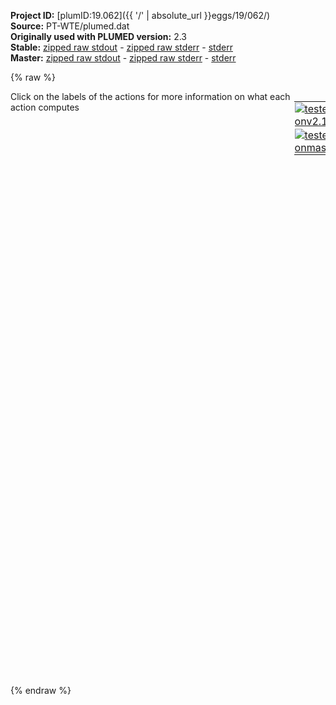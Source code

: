 **Project ID:** [plumID:19.062]({{ '/' | absolute_url }}eggs/19/062/)  
**Source:** PT-WTE/plumed.dat  
**Originally used with PLUMED version:** 2.3  
**Stable:** [zipped raw stdout](plumed.dat.plumed.stdout.txt.zip) - [zipped raw stderr](plumed.dat.plumed.stderr.txt.zip) - [stderr](plumed.dat.plumed.stderr)  
**Master:** [zipped raw stdout](plumed.dat.plumed_master.stdout.txt.zip) - [zipped raw stderr](plumed.dat.plumed_master.stderr.txt.zip) - [stderr](plumed.dat.plumed_master.stderr)  

{% raw %}
<div style="width: 100%; float:left">
<div style="width: 90%; float:left" id="value_details_data/PT-WTE/plumed.dat"> Click on the labels of the actions for more information on what each action computes </div>
<div style="width: 10%; float:left"><table><tr><td style="padding:1px"><a href="plumed.dat.plumed.stderr"><img src="https://img.shields.io/badge/v2.10-passing-green.svg" alt="tested onv2.10" /></a></td></tr><tr><td style="padding:1px"><a href="plumed.dat.plumed_master.stderr"><img src="https://img.shields.io/badge/master-passing-green.svg" alt="tested onmaster" /></a></td></tr></table></div></div>
<pre style="width=97%;">
<span style="color:blue" class="comment">#RESTART</span>
<b name="data/PT-WTE/plumed.daten" onclick='showPath("data/PT-WTE/plumed.dat","data/PT-WTE/plumed.daten","data/PT-WTE/plumed.daten","black")'>en</b><span style="display:none;" id="data/PT-WTE/plumed.daten">The ENERGY action with label <b>en</b> calculates the following quantities:<table  align="center" frame="void" width="95%" cellpadding="5%"><tr><td width="5%"><b> Quantity </b>  </td><td width="5%"><b> Type </b>  </td><td><b> Description </b> </td></tr><tr><td width="5%">en</td><td width="5%"><font color="black">scalar</font></td><td>the internal energy</td></tr></table></span>: <span class="plumedtooltip" style="color:green">ENERGY<span class="right">Calculate the total potential energy of the simulation box. <a href="https://www.plumed.org/doc-master/user-doc/html/_e_n_e_r_g_y.html" style="color:green">More details</a><i></i></span></span>
<span class="plumedtooltip" style="color:green">WHOLEMOLECULES<span class="right">This action is used to rebuild molecules that can become split by the periodic boundary conditions. <a href="https://www.plumed.org/doc-master/user-doc/html/_w_h_o_l_e_m_o_l_e_c_u_l_e_s.html" style="color:green">More details</a><i></i></span></span> <span class="plumedtooltip">ENTITY0<span class="right">the atoms that make up a molecule that you wish to align<i></i></span></span>=1-558

<span style="display:none;" id="data/PT-WTE/plumed.dat">The WHOLEMOLECULES action with label <b></b> calculates something</span><span class="plumedtooltip" style="color:green">GYRATION<span class="right">Calculate the radius of gyration, or other properties related to it. <a href="https://www.plumed.org/doc-master/user-doc/html/_g_y_r_a_t_i_o_n.html" style="color:green">More details</a><i></i></span></span> <span class="plumedtooltip">TYPE<span class="right"> The type of calculation relative to the Gyration Tensor you want to perform<i></i></span></span>=RADIUS <span class="plumedtooltip">ATOMS<span class="right">the group of atoms that you are calculating the Gyration Tensor for<i></i></span></span>=5,20,42,57,79,94,116,131,153,168,190,205,227,242,264,279,301,316,338,353,375,390,412,427,449,464,486,501,523,538 <span class="plumedtooltip">LABEL<span class="right">a label for the action so that its output can be referenced in the input to other actions<i></i></span></span>=<b name="data/PT-WTE/plumed.datrg" onclick='showPath("data/PT-WTE/plumed.dat","data/PT-WTE/plumed.datrg","data/PT-WTE/plumed.datrg","black")'>rg</b><span style="display:none;" id="data/PT-WTE/plumed.datrg">The GYRATION action with label <b>rg</b> calculates the following quantities:<table  align="center" frame="void" width="95%" cellpadding="5%"><tr><td width="5%"><b> Quantity </b>  </td><td width="5%"><b> Type </b>  </td><td><b> Description </b> </td></tr><tr><td width="5%">rg</td><td width="5%"><font color="black">scalar</font></td><td>the radius of gyration</td></tr></table></span>

<br/><span class="plumedtooltip" style="color:green">METAD<span class="right">Used to performed metadynamics on one or more collective variables. <a href="https://www.plumed.org/doc-master/user-doc/html/_m_e_t_a_d.html" style="color:green">More details</a><i></i></span></span> ...
<span class="plumedtooltip">ARG<span class="right">the labels of the scalars on which the bias will act<i></i></span></span>=<b name="data/PT-WTE/plumed.daten">en</b>
<span class="plumedtooltip">PACE<span class="right">the frequency for hill addition<i></i></span></span>=250 <span class="plumedtooltip">BIASFACTOR<span class="right">use well tempered metadynamics and use this bias factor<i></i></span></span>=30.0 <span class="plumedtooltip">HEIGHT<span class="right">the heights of the Gaussian hills<i></i></span></span>=4.18 
<span class="plumedtooltip">SIGMA<span class="right">the widths of the Gaussian hills<i></i></span></span>=250
<span class="plumedtooltip">GRID_MIN<span class="right">the lower bounds for the grid<i></i></span></span>=-300000.000000
<span class="plumedtooltip">GRID_MAX<span class="right">the upper bounds for the grid<i></i></span></span>=-200000.000000
<span class="plumedtooltip">FILE<span class="right"> a file in which the list of added hills is stored<i></i></span></span>=HILLS
... METAD
<br/><span style="color:blue" class="comment">#make STRIDE = to your exchange attempt frequency!!!</span>
<span class="plumedtooltip" style="color:green">PRINT<span class="right">Print quantities to a file. <a href="https://www.plumed.org/doc-master/user-doc/html/_p_r_i_n_t.html" style="color:green">More details</a><i></i></span></span> <span class="plumedtooltip">FILE<span class="right">the name of the file on which to output these quantities<i></i></span></span>=COLVAR <span class="plumedtooltip">ARG<span class="right">the labels of the values that you would like to print to the file<i></i></span></span>=<b name="data/PT-WTE/plumed.daten">en</b>,<b name="data/PT-WTE/plumed.datrg">rg</b> <span class="plumedtooltip">STRIDE<span class="right"> the frequency with which the quantities of interest should be output<i></i></span></span>=250
</pre>
{% endraw %}
